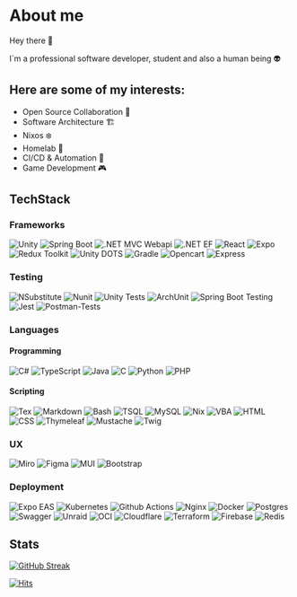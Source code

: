 # About me

Hey there 👋

I´m a professional software developer, student and also a human being 👽

## Here are some of my interests:
- Open Source Collaboration 🤝
- Software Architecture 🏗️
- Nixos ❄️
- Homelab 🔌
- CI/CD & Automation 🤖
- Game Development 🎮

## TechStack

### Frameworks
![Unity](https://img.shields.io/badge/unity-%23000000.svg?style=for-the-badge&logo=unity&logoColor=white)
![Spring Boot](https://img.shields.io/badge/spring%20Boot-%236DB33F.svg?style=for-the-badge&logo=spring&logoColor=white)
![.NET MVC Webapi](https://img.shields.io/badge/MVC%20WebApi-512BD4?style=for-the-badge&logo=dotnet)
![.NET EF](https://img.shields.io/badge/EF-512BD4?style=for-the-badge&logo=dotnet)
![React](https://img.shields.io/badge/react.ts-%2320232a.svg?style=for-the-badge&logo=react&logoColor=%2361DAFB)
![Expo](https://img.shields.io/badge/expo-1C1E24?style=for-the-badge&logo=expo&logoColor=#D04A37)
![Redux Toolkit](https://img.shields.io/badge/RTK-%23593d88.svg?style=for-the-badge&logo=redux&logoColor=white)
![Unity DOTS](https://img.shields.io/badge/DOTS-%23000000.svg?style=for-the-badge&logo=unity&logoColor=white)
![Gradle](https://img.shields.io/badge/Gradle-02303A.svg?style=for-the-badge&logo=Gradle&logoColor=white)
![Opencart](https://img.shields.io/badge/opencart-%230099ee.svg?style=for-the-badge&labelColor=black)
![Express](https://img.shields.io/badge/express.ts-%23404d59.svg?style=for-the-badge&logo=express&logoColor=%2361DAFB)

### Testing
![NSubstitute](https://img.shields.io/badge/NSubstitude-512BD4?style=for-the-badge&logo=.net&logoColor=white)
![Nunit](https://img.shields.io/badge/NUnit-512BD4?style=for-the-badge&logo=.net&logoColor=white)
![Unity Tests](https://img.shields.io/badge/unity%20tests-%23000000.svg?style=for-the-badge&logo=unity&logoColor=white)
![ArchUnit](https://img.shields.io/badge/ArchUnit-%236DB33F.svg?style=for-the-badge&logo=spring&logoColor=white)
![Spring Boot Testing](https://img.shields.io/badge/Spring-%236DB33F.svg?style=for-the-badge&logo=spring&logoColor=white)
![Jest](https://img.shields.io/badge/-jest-%23C21325?style=for-the-badge&logo=jest&logoColor=white)
![Postman-Tests](https://img.shields.io/badge/Tests-FF6C37?style=for-the-badge&logo=postman&logoColor=white)


### Languages

#### Programming
![C#](https://img.shields.io/badge/c%23-%23239120.svg?style=for-the-badge&logo=c-sharp&logoColor=white)
![TypeScript](https://img.shields.io/badge/typescript-%23007ACC.svg?style=for-the-badge&logo=typescript&logoColor=white)
![Java](https://img.shields.io/badge/java-%23ED8B00.svg?style=for-the-badge&logo=java&logoColor=white)
![C](https://img.shields.io/badge/c-%2300599C.svg?style=for-the-badge&logo=c&logoColor=white)
![Python](https://img.shields.io/badge/python-3670A0?style=for-the-badge&logo=python&logoColor=ffdd54)
![PHP](https://img.shields.io/badge/php-%23777BB4.svg?style=for-the-badge&logo=php&logoColor=white)

#### Scripting
![Tex](https://img.shields.io/badge/TEX-%23008080.svg?style=for-the-badge&logo=latex&logoColor=white)
![Markdown](https://img.shields.io/badge/md-%23000000.svg?style=for-the-badge&logo=markdown&logoColor=white)
![Bash](https://img.shields.io/badge/bash-%23121011.svg?style=for-the-badge&logo=gnu-bash&logoColor=white)
![TSQL](https://img.shields.io/badge/TSQL-CC2927?style=for-the-badge&logo=microsoft%20sql%20server&logoColor=white)
![MySQL](https://img.shields.io/badge/mysql-%234479A1.svg?style=for-the-badge&logo=mysql&logoColor=white)
![Nix](https://img.shields.io/badge/NIX-5277C3.svg?style=for-the-badge&logo=NixOS&logoColor=white)
![VBA](https://img.shields.io/badge/VBA-D83B01?style=for-the-badge&logo=microsoft-office&logoColor=white)
![HTML](https://img.shields.io/badge/html-%23E34F26.svg?style=for-the-badge&logo=html5&logoColor=white)
![CSS](https://img.shields.io/badge/css-%231572B6.svg?style=for-the-badge&logo=css3&logoColor=white)
![Thymeleaf](https://img.shields.io/badge/Thymeleaf-%23005C0F.svg?style=for-the-badge&logo=Thymeleaf&logoColor=white)
![Mustache](https://img.shields.io/badge/mustache-%23000000.svg?style=for-the-badge)
![Twig](https://img.shields.io/badge/twig-%23000000.svg?style=for-the-badge&logo=Symfony&logoColor=white)

### UX
![Miro](https://img.shields.io/badge/Miro-yellow?style=for-the-badge&logo=miro)
![Figma](https://img.shields.io/badge/figma-%23333333.svg?style=for-the-badge&logo=figma&logoColor=white)
![MUI](https://img.shields.io/badge/MUI-%230081CB.svg?style=for-the-badge&logo=mui&logoColor=white)
![Bootstrap](https://img.shields.io/badge/bootstrap-%238511FA.svg?style=for-the-badge&logo=bootstrap&logoColor=white)

### Deployment
![Expo EAS](https://img.shields.io/badge/expo%20eas-1C1E24?style=for-the-badge&logo=expo&logoColor=#D04A37)
![Kubernetes](https://img.shields.io/badge/K8s-%23326ce5.svg?style=for-the-badge&logo=kubernetes&logoColor=white)
![Github Actions](https://img.shields.io/badge/actions-121013?style=for-the-badge&logo=github&logoColor=white)
![Nginx](https://img.shields.io/badge/nginx-%23009639.svg?style=for-the-badge&logo=nginx&logoColor=white)
![Docker](https://img.shields.io/badge/docker-%230db7ed.svg?style=for-the-badge&logo=docker&logoColor=white)
![Postgres](https://img.shields.io/badge/postgres-%23316192.svg?style=for-the-badge&logo=postgresql&logoColor=white)
![Swagger](https://img.shields.io/badge/-Swagger-%23Clojure?style=for-the-badge&logo=swagger&logoColor=white)
![Unraid](https://img.shields.io/badge/unraid-%23F15A2C.svg?style=for-the-badge&logo=unraid&logoColor=white)
![OCI](https://img.shields.io/badge/OCI-F80000?style=for-the-badge&logo=oracle&logoColor=white)
![Cloudflare](https://img.shields.io/badge/Cloudflare-F38020?style=for-the-badge&logo=Cloudflare&logoColor=white)
![Terraform](https://img.shields.io/badge/terraform-%235835CC.svg?style=for-the-badge&logo=terraform&logoColor=white)
![Firebase](https://img.shields.io/badge/Firebase-yellow?style=for-the-badge&logo=Firebase&logoColor=white)
![Redis](https://img.shields.io/badge/redis-%23DD0031.svg?style=for-the-badge&logo=redis&logoColor=white)

## Stats

[![GitHub Streak](http://github-readme-streak-stats.herokuapp.com?user=themassiveone&theme=dark)](https://git.io/streak-stats)

[![Hits](https://hits.seeyoufarm.com/api/count/incr/badge.svg?url=https%3A%2F%2Fgithub.com%2Fthemassiveone%2Fhit-counter&count_bg=%2379C83D&title_bg=%23555555&icon=github.svg&icon_color=%23E7E7E7&title=Profile+Views&edge_flat=false)](https://hits.seeyoufarm.com)
